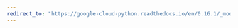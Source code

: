 ```yaml
---
redirect_to: "https://google-cloud-python.readthedocs.io/en/0.16.1/_modules/gcloud/bigtable/row_filters.html"
---
```

